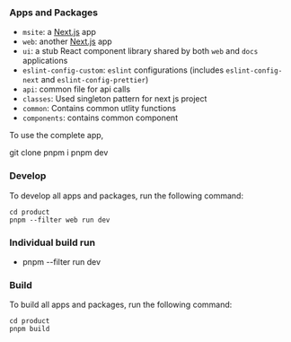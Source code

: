 ### Apps and Packages

- `msite`: a [Next.js](https://nextjs.org/) app
- `web`: another [Next.js](https://nextjs.org/) app
- `ui`: a stub React component library shared by both `web` and `docs` applications
- `eslint-config-custom`: `eslint` configurations (includes `eslint-config-next` and `eslint-config-prettier`)
- `api`: common file for api calls
- `classes`: Used singleton pattern for next js project
- `common`: Contains common utlity functions
- `components`: contains common component

To use the complete app,

git clone <url>
pnpm i
pnpm dev

### Develop

To develop all apps and packages, run the following command:

```
cd product
pnpm --filter web run dev

```

### Individual build run

- pnpm --filter run dev

### Build

To build all apps and packages, run the following command:

```
cd product
pnpm build
```
